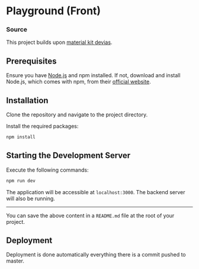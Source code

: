 # Playground (Front)

### Source

This project builds upon [material kit devias](https://material-kit-react.devias.io/).

## Prerequisites

Ensure you have [Node.js](https://nodejs.org/) and npm installed. If not, download and install Node.js, which comes with npm, from their [official website](https://nodejs.org/).

## Installation

Clone the repository and navigate to the project directory.

Install the required packages:

```bash
npm install
```

## Starting the Development Server

Execute the following commands:

```bash
npm run dev
```

The application will be accessible at `localhost:3000`. The backend server will also be running.

---

You can save the above content in a `README.md` file at the root of your project.

## Deployment

Deployment is done automatically everything there is a commit pushed to master.
